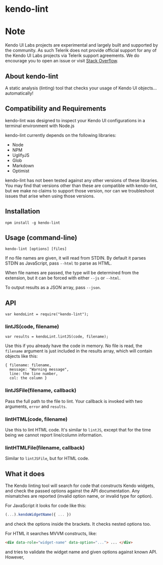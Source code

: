 # kendo-lint

# Note
Kendo UI Labs projects are experimental and largely built and supported by the community.  As such Telerik does not provide official support for any of the Kendo UI Labs projects via Telerik support agreements.  We do encourage you to open an issue or visit [Stack Overflow](http://www.stackoverflow.com).

## About kendo-lint

A static analysis (linting) tool that checks your usage of Kendo UI objects... automatically!

## Compatibility and Requirements

kendo-lint was designed to inspect your Kendo UI configurations in a terminal environment with Node.js

kendo-lint currently depends on the following libraries:

- Node
- NPM
- UglifyJS
- Glob
- Markdown
- Optimist

kendo-lint has not been tested against any other versions of these libraries. You may find that versions other than these are compatible with kendo-lint, but we make no claims to support those version, nor can we troubleshoot issues that arise when using those versions.

## Installation

    npm install -g kendo-lint

## Usage (command-line)

    kendo-lint [options] [files]

If no file names are given, it will read from STDIN.  By default it
parses STDIN as JavaScript, pass `--html` to parse as HTML.

When file names are passed, the type will be determined from the
extension, but it can be forced with either `--js` or `--html`.

To output results as a JSON array, pass `--json`.

## API

    var kendoLint = require("kendo-lint");

### lintJS(code, filename)

    var results = kendoLint.lintJS(code, filename);

Use this if you already have the code in memory.  No file is read, the
`filename` argument is just included in the results array, which will
contain objects like this:

    { filename: filename,
      message: "Warning message",
      line: the line number,
      col: the column }

### lintJSFile(filename, callback)

Pass the full path to the file to lint.  Your callback is invoked with
two arguments, `error` and `results`.

### lintHTML(code, filename)

Use this to lint HTML code.  It's similar to `lintJS`, except that for
the time being we cannot report line/column information.

### lintHTMLFile(filename, callback)

Similar to `lintJSFile`, but for HTML code.

## What it does

The Kendo linting tool will search for code that constructs Kendo
widgets, and check the passed options against the API documentation.
Any mismatches are reported (invalid option name, or invalid type for
option).

For JavaScript it looks for code like this:

```js
(...).kendoWidgetName({ ... })
```

and check the options inside the brackets.  It checks nested options
too.

For HTML it searches MVVM constructs, like:

```html
<div data-role="widget-name" data-option="..."> ... </div>
```

and tries to validate the widget name and given options against known
API.  However, <script> tags are treated specially in HTML,
specifically:

- if there is no `src` attribute, and there is no `type` or there is a
  `type` that indicates that the content is JavaScript, then the
  content will be linted via `lintJSFile`.

- if there is a `type` attribute containing the string "template" it
  will assume that the template generates some kind of HTML, so the
  content will be linted via `lintHTMLFile`.

### To update the API documentation

As mentioned, the linter relies on knowledge it gets from the Kendo
API documentation, so it will be as good as the docs.  The data is
stored in `lib/api.json`.  To update this file, pass `--parse-docs
/path/to/kendo-docs-repo`.

## How to Contribute

If you would like to contribute to kendo-lint's source code, please read the [guidelines for pull requests and contributions] CONTRIBUTING.md). Following these guidelines will help make your contributions easier to bring in to the next release.

## Getting Help

Use this section to list ways that a developer can obtain help or support for this project, for instance, Stack Overflow. Make sure to also leave the following section:

As a part of Kendo UI Labs, kendo-lint is intended to be a community-run project, and not an official part of any Kendo UI SKU (Web, DataViz, Mobile or Complete). As such, this project is not a supported part of Kendo UI, and is not covered under the support agreements for Kendo UI license holders. Please do not create support requests for this project, as these will be immediately closed and you'll be directed to post your question on a community forum.

## Release Notes

For change logs and release notes, see the [changelog](CHANGELOG.md) file.

## License Information

This project has been released under the [Apache License, version 2.0](http://www.apache.org/licenses/LICENSE-2.0.html), the text of which is included below. This license applies ONLY to the project-specific source of each repository and does not extend to Kendo UI itself, or any other 3rd party libraries used in a repository. For licensing information about Kendo UI, see the [License Agreements page](https://www.kendoui.com/purchase/license-agreement.aspx) at [KendoUI.com](http://www.kendoui.com).

> Copyright © 2013 Telerik

> Licensed under the Apache License, Version 2.0 (the "License");
   you may not use this file except in compliance with the License.
   You may obtain a copy of the License at

> [http://www.apache.org/licenses/LICENSE-2.0](http://www.apache.org/licenses/LICENSE-2.0)

>  Unless required by applicable law or agreed to in writing, software
   distributed under the License is distributed on an "AS IS" BASIS,
   WITHOUT WARRANTIES OR CONDITIONS OF ANY KIND, either express or implied.
   See the License for the specific language governing permissions and
   limitations under the License.
